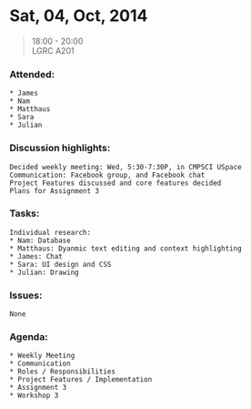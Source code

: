 # Sat, 04, Oct, 2014  
> 18:00 - 20:00  
> LGRC A201  

### Attended:
	* James  
	* Nam  
	* Matthaus  
	* Sara  
	* Julian  

### Discussion highlights:
	Decided weekly meeting: Wed, 5:30-7:30P, in CMPSCI USpace
	Communication: Facebook group, and Facebook chat
	Project Features discussed and core features decided
	Plans for Assignment 3  
  
### Tasks:  
	Individual research:  
	* Nam: Database  
	* Matthaus: Dyanmic text editing and context highlighting  
	* James: Chat  
	* Sara: UI design and CSS  
	* Julian: Drawing  
  
### Issues:  
	None  
  
### Agenda:  
	* Weekly Meeting  
	* Communication  
	* Roles / Responsibilities  
	* Project Features / Implementation  
	* Assignment 3  
	* Workshop 3  